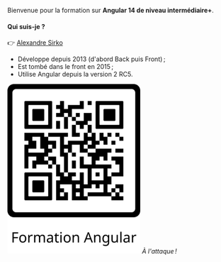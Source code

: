 Bienvenue pour la formation sur **Angular 14 de niveau intermédiaire+**.

#### Qui suis-je ?

:point_right: [Alexandre Sirko](mailto:sirko.alexandre@gmail.com)

- Développe depuis 2013 (d'abord Back puis Front) ;
- Est tombé dans le front en 2015 ;
- Utilise Angular depuis la version 2 RC5.

<img src="./assets/1.introduction/Formation_Angular.png" style="max-width: 300px" alt="QR code pour accéder à la formation"></img>
_À l'attaque !_
